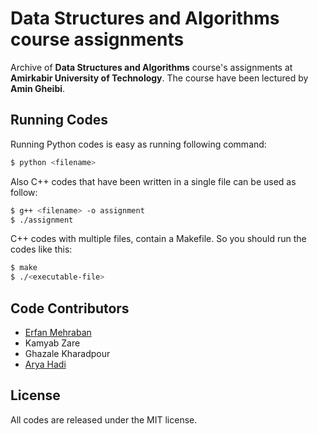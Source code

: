 # Data Structures and Algorithms course assignments

Archive of **Data Structures and Algorithms** course's assignments at **Amirkabir University of Technology**. The course have been lectured by **Amin Gheibi**.


## Running Codes

Running Python codes is easy as running following command:
```bash
$ python <filename>
```
Also C++ codes that have been written in a single file can be used as follow:
```bash
$ g++ <filename> -o assignment
$ ./assignment
```
C++ codes with multiple files, contain a Makefile. So you should run the codes like this:
```bash
$ make
$ ./<executable-file>
```


## Code Contributors

* [Erfan Mehraban](http://erfanmehraban.ir)
* Kamyab Zare
* Ghazale Kharadpour
* [Arya Hadi](http://aryaha.com)


## License

All codes are released under the MIT license.
